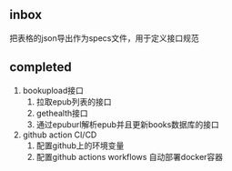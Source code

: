 ## inbox
把表格的json导出作为specs文件，用于定义接口规范

## completed

1. bookupload接口
    1. 拉取epub列表的接口
    2. gethealth接口
    3. 通过epuburl解析epub并且更新books数据库的接口
2. github action CI/CD
    1. 配置github上的环境变量
    2. 配置github actions workflows 自动部署docker容器
    